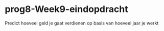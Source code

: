 # prog8-Week9-eindopdracht
Predict hoeveel geld je gaat verdienen op basis van hoeveel jaar je werkt

